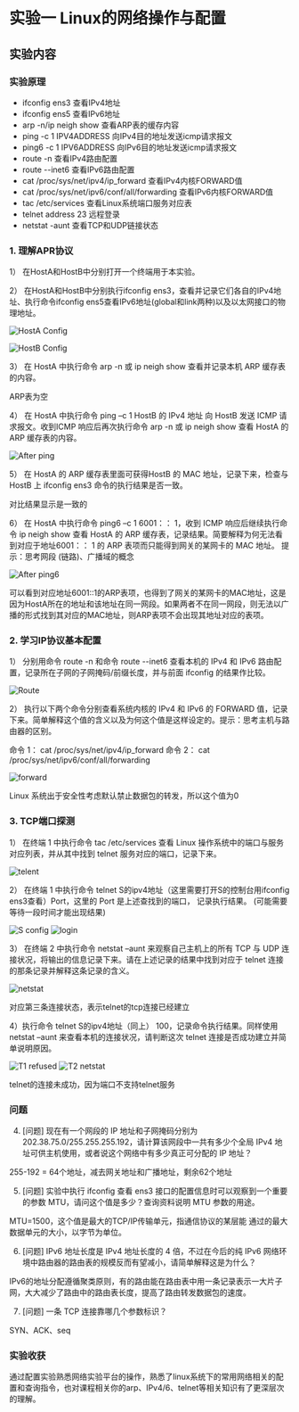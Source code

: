 # 实验一 Linux的网络操作与配置

## 实验内容

### 实验原理

* ifconfig ens3  查看IPv4地址
* ifconfig ens5  查看IPv6地址
* arp -n/ip neigh show  查看ARP表的缓存内容
* ping -c 1 IPV4ADDRESS  向IPv4目的地址发送icmp请求报文
* ping6 -c 1 IPV6ADDRESS  向IPv6目的地址发送icmp请求报文
* route -n  查看IPv4路由配置
* route --inet6 查看IPv6路由配置
* cat /proc/sys/net/ipv4/ip_forward  查看IPv4内核FORWARD值
* cat /proc/sys/net/ipv6/conf/all/forwarding  查看IPv6内核FORWARD值
* tac /etc/services  查看Linux系统端口服务对应表
* telnet address 23  远程登录
* netstat -aunt  查看TCP和UDP链接状态

### 1. 理解APR协议
1） 在HostA和HostB中分别打开一个终端用于本实验。

2） 在HostA和HostB中分别执行ifconfig ens3，查看并记录它们各自的IPv4地址、执行命令ifconfig ens5查看IPv6地址(global和link两种)以及以太网接口的物理地址。

![HostA Config](1.png)

![HostB Config](2.png)

3） 在 HostA 中执行命令 arp -n 或 ip neigh show 查看并记录本机 ARP 缓存表的内容。

ARP表为空

4） 在 HostA 中执行命令 ping –c 1 HostB 的 IPv4 地址 向 HostB 发送 ICMP 请求报文。收到ICMP 响应后再次执行命令 arp -n 或 ip neigh show 查看 HostA 的 ARP 缓存表的内容。

![After ping](3.png)

5） 在 HostA 的 ARP 缓存表里面可获得HostB 的 MAC 地址，记录下来，检查与 HostB 上 ifconfig ens3 命令的执行结果是否一致。

对比结果显示是一致的

6） 在 HostA 中执行命令 ping6 –c 1 6001：： 1，收到 ICMP 响应后继续执行命令 ip neigh show 查看 HostA 的 ARP 缓存表，记录结果。简要解释为何无法看到对应于地址6001：： 1 的 ARP 表项而只能得到网关的某网卡的 MAC 地址。 提示：思考网段 (链路)、广播域的概念

![After ping6](4.png)

可以看到对应地址6001::1的ARP表项，也得到了网关的某网卡的MAC地址，这是因为HostA所在的地址和该地址在同一网段。如果两者不在同一网段，则无法以广播的形式找到其对应的MAC地址，则ARP表项不会出现其地址对应的表项。

### 2. 学习IP协议基本配置

1） 分别用命令 route -n 和命令 route --inet6 查看本机的 IPv4 和 IPv6 路由配置，记录所在子网的子网掩码/前缀长度，并与前面 ifconfig 的结果作比较。

![Route](5.png)

2） 执行以下两个命令分别查看系统内核的 IPv4 和 IPv6 的 FORWARD 值，记录下来。简单解释这个值的含义以及为何这个值是这样设定的。提示：思考主机与路由器的区别。

命令 1： cat /proc/sys/net/ipv4/ip_forward
命令 2： cat /proc/sys/net/ipv6/conf/all/forwarding

![forward](6.png)

Linux 系统出于安全性考虑默认禁止数据包的转发，所以这个值为0

###  3. TCP端口探测

1） 在终端 1 中执行命令 tac /etc/services 查看 Linux 操作系统中的端口与服务对应列表，并从其中找到 telnet 服务对应的端口，记录下来。

![telent](7.png)

2） 在终端 1 中执行命令 telnet S的ipv4地址（这里需要打开S的控制台用ifconfig ens3查看）Port，这里的 Port 是上述查找到的端口， 记录执行结果。 (可能需要等待一段时间才能出现结果)

![S config](8.png)
![login](9.png)

3） 在终端 2 中执行命令 netstat –aunt 来观察自己主机上的所有 TCP 与 UDP 连接状况，将输出的信息记录下来。请在上述记录的结果中找到对应于 telnet 连接的那条记录并解释这条记录的含义。

![netstat](10.png)

对应第三条连接状态，表示telnet的tcp连接已经建立

4）执行命令 telnet S的ipv4地址（同上） 100，记录命令执行结果。同样使用 netstat –aunt 来查看本机的连接状况，请判断这次 telnet 连接是否成功建立并简单说明原因。

![T1 refused](11.png)
![T2 netstat](12.png)

telnet的连接未成功，因为端口不支持telnet服务

### 问题

4. [问题] 现在有一个网段的 IP 地址和子网掩码分别为 202.38.75.0/255.255.255.192，请计算该网段中一共有多少个全局 IPv4 地址可供主机使用，或者说这个网络中有多少真正可分配的 IP 地址？

255-192 = 64个地址，减去网关地址和广播地址，剩余62个地址


5. [问题] 实验中执行 ifconfig 查看 ens3 接口的配置信息时可以观察到一个重要的参数 MTU，请问这个值是多少？查询资料说明 MTU 参数的用途。

MTU=1500，这个值是最大的TCP/IP传输单元，指通信协议的某层能 通过的最大数据单元的大小，以字节为单位。

6. [问题] IPv6 地址长度是 IPv4 地址长度的 4 倍，不过在今后的纯 IPv6 网络环境中路由器的路由表的规模反而有望减小，请简单解释这是为什么？

IPv6的地址分配遵循聚类原则，有的路由能在路由表中用一条记录表示一大片子网，大大减少了路由中的路由表长度，提高了路由转发数据包的速度。

7. [问题] 一条 TCP 连接靠哪几个参数标识？

SYN、ACK、seq

### 实验收获

通过配置实验熟悉网络实验平台的操作，熟悉了linux系统下的常用网络相关的配置和查询指令，也对课程相关你的arp、IPv4/6、telnet等相关知识有了更深层次的理解。
